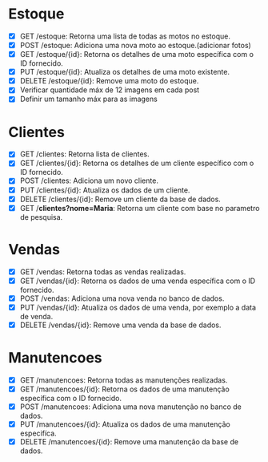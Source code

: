 # Estoque

- [X] GET /estoque: Retorna uma lista de todas as motos no estoque.
- [X] POST /estoque: Adiciona uma nova moto ao estoque.(adicionar fotos)
- [X] GET /estoque/{id}: Retorna os detalhes de uma moto específica com o ID fornecido.
- [X] PUT /estoque/{id}: Atualiza os detalhes de uma moto existente.
- [X] DELETE /estoque/{id}: Remove uma moto do estoque.
- [X] Verificar quantidade máx de 12 imagens em cada post
- [X] Definir um tamanho máx para as imagens

# Clientes

- [X] GET /clientes: Retorna lista de clientes.
- [X] GET /clientes/{id}: Retorna os detalhes de um cliente específico com o ID fornecido.
- [X] POST /clientes: Adiciona um novo cliente.
- [X] PUT /clientes/{id}: Atualiza os dados de um cliente.
- [X] DELETE /clientes/{id}: Remove um cliente da base de dados.
- [X] GET /**clientes?nome=Maria**: Retorna um cliente com base no parametro de pesquisa.

# Vendas

- [X] GET /vendas: Retorna todas as vendas realizadas.
- [X] GET /vendas/{id}: Retorna os dados de uma venda específica com o ID fornecido.
- [X] POST /vendas: Adiciona uma nova venda no banco de dados.
- [X] PUT /vendas/{id}: Atualiza os dados de uma venda, por exemplo a data de venda.
- [X] DELETE /vendas/{id}: Remove uma venda da base de dados.

# Manutencoes

- [X] GET /manutencoes: Retorna todas as manutenções realizadas.
- [X] GET /manutencoes/{id}: Retorna os dados de uma manutenção específica com o ID fornecido.
- [X] POST /manutencoes: Adiciona uma nova manutenção no banco de dados.
- [X] PUT /manutencoes/{id}: Atualiza os dados de uma manutenção especifíca.
- [X] DELETE /manutencoes/{id}: Remove uma manutenção da base de dados.